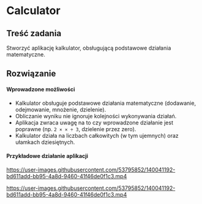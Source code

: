 # Calculator


## Treść zadania

Stworzyć aplikację kalkulator, obsługującą podstawowe działania matematyczne.


## Rozwiązanie

#### Wprowadzone możliwości

- Kalkulator obsługuje podstawowe działania matematyczne (dodawanie, odejmowanie, mnożenie, dzielenie). 
- Obliczanie wyniku nie ignoruje kolejności wykonywania działań. 
- Aplikacja zwraca uwagę na to czy wprowadzone działanie jest poprawne (np. ` 2 × × ÷ 3 `, dzielenie przez zero).
- Kalkulator działa na liczbach całkowitych (w tym ujemnych) oraz ułamkach dziesiętnych.


#### Przykładowe działanie aplikacji


https://user-images.githubusercontent.com/53795852/140041192-bd611add-bb95-4a8d-9460-41f46de0f1c3.mp4




https://user-images.githubusercontent.com/53795852/140041192-bd611add-bb95-4a8d-9460-41f46de0f1c3.mp4


